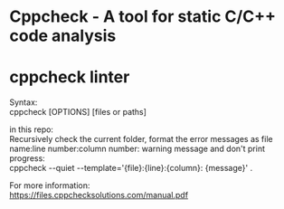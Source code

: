# Cppcheck - A tool for static C/C++ code analysis
# cppcheck linter
Syntax:<br />
    cppcheck [OPTIONS] [files or paths]<br />

in this repo:<br />
Recursively check the current folder, format the error messages as file name:line number:column number: warning message and don't print progress:<br />
cppcheck --quiet --template='{file}:{line}:{column}:  {message}' .<br />

For more information:<br />
    https://files.cppchecksolutions.com/manual.pdf<br />
